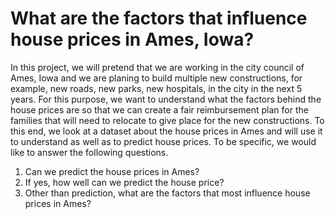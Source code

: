 # What are the factors that influence house prices in Ames, Iowa?

In this project, we will pretend that we are working in the city council of Ames, Iowa and we are planing to build multiple new constructions, for example, new roads, new parks, new hospitals, in the city in the next 5 years. For this purpose, we want to understand what the factors behind the house prices are so that we can create a fair reimbursement plan for the families that will need to relocate to give place for the new constructions. To this end, we look at a dataset about the house prices in Ames and will use it to understand as well as to predict house prices. To be specific, we would like to answer the following questions.

1. Can we predict the house prices in Ames?
2. If yes, how well can we predict the house price?
3. Other than prediction, what are the factors that most influence house prices in Ames?
